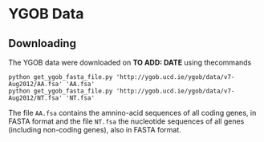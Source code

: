 # YGOB Data

## Downloading

The YGOB data were downloaded on **TO ADD: DATE** using thecommands
```
python get_ygob_fasta_file.py 'http://ygob.ucd.ie/ygob/data/v7-Aug2012/AA.fsa' 'AA.fsa'
python get_ygob_fasta_file.py 'http://ygob.ucd.ie/ygob/data/v7-Aug2012/NT.fsa' 'NT.fsa'
```

The file `AA.fsa` contains the amnino-acid sequences of all coding
genes, in FASTA format and the file `NT.fsa` the nucleotide sequences
of all genes (including non-coding genes), also in FASTA format.